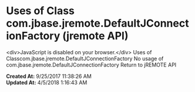 # Uses of Class com.jbase.jremote.DefaultJConnectionFactory (jremote API)

&lt;div&gt;JavaScript is disabled on your browser.&lt;/div&gt; Uses of Classcom.jbase.jremote.DefaultJConnectionFactory No usage of com.jbase.jremote.DefaultJConnectionFactory Return to jREMOTE API  

**Created At:** 9/25/2017 11:38:26 AM  
**Updated At:** 4/5/2018 1:16:43 AM  

